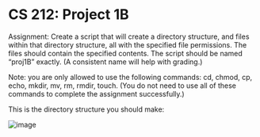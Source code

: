 # CS 212: Project 1B

Assignment: Create a script that will create a directory structure, and files within that directory structure, all with the specified file permissions. The files should contain the specified contents. The script should be named “proj1B” exactly. (A consistent name will help with grading.)  

Note: you are only allowed to use the following commands: cd, chmod, cp, echo, mkdir, mv, rm, rmdir, touch. (You do not need to use all of these commands to complete the assignment successfully.) 

This is the directory structure you should make:

![image](https://github.com/ms126/proj1B/assets/109988475/5422d08e-7f7d-4659-b837-41af207e5f7f)



